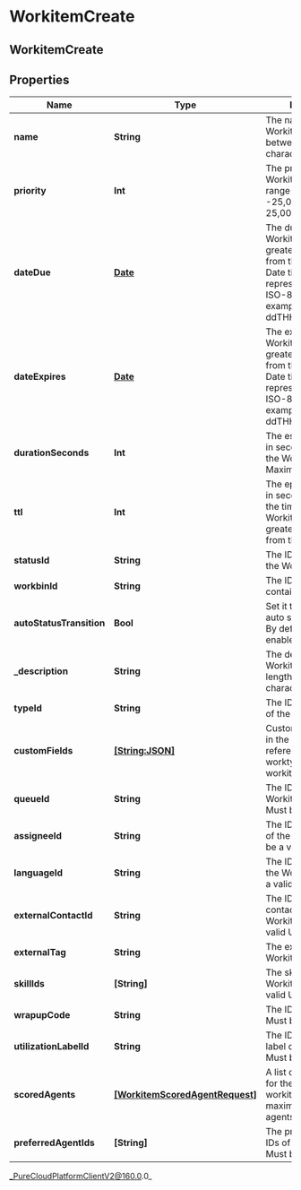 # WorkitemCreate

## WorkitemCreate

## Properties

|Name | Type | Description | Notes|
|------------ | ------------- | ------------- | -------------|
| **name** | **String** | The name of the Workitem. Valid length between 3 and 256 characters. | |
| **priority** | **Int** | The priority of the Workitem. The valid range is between -25,000,000 and 25,000,000. | [optional] |
| **dateDue** | [**Date**](Date) | The due date of the Workitem. Can not be greater than 365 days from the current time. Date time is represented as an ISO-8601 string. For example: yyyy-MM-ddTHH:mm:ss[.mmm]Z | [optional] |
| **dateExpires** | [**Date**](Date) | The expiry date of the Workitem. Can not be greater than 365 days from the current time. Date time is represented as an ISO-8601 string. For example: yyyy-MM-ddTHH:mm:ss[.mmm]Z | [optional] |
| **durationSeconds** | **Int** | The estimated duration in seconds to complete the Workitem. Maximum of 365 days. | [optional] |
| **ttl** | **Int** | The epoch timestamp in seconds specifying the time to live for the Workitem. Can not be greater than 365 days from the current time. | [optional] |
| **statusId** | **String** | The ID of the Status of the Workitem. | [optional] |
| **workbinId** | **String** | The ID of Workbin that contains the Workitem. | [optional] |
| **autoStatusTransition** | **Bool** | Set it to false to disable auto status transition. By default, it is enabled. | [optional] |
| **_description** | **String** | The description of the Workitem. Maximum length of 512 characters. | [optional] |
| **typeId** | **String** | The ID of the Worktype of the Workitem. | |
| **customFields** | [**[String:JSON]**](JSON) | Custom fields defined in the schema referenced by the worktype of the workitem. | [optional] |
| **queueId** | **String** | The ID of the Workitems queue. Must be a valid UUID. | [optional] |
| **assigneeId** | **String** | The ID of the assignee of the Workitem. Must be a valid UUID. | [optional] |
| **languageId** | **String** | The ID of language of the Workitem. Must be a valid UUID. | [optional] |
| **externalContactId** | **String** | The ID of the external contact of the Workitem. Must be a valid UUID. | [optional] |
| **externalTag** | **String** | The external tag of the Workitem. | [optional] |
| **skillIds** | **[String]** | The skill IDs of the Workitem. Must be valid UUIDs. | [optional] |
| **wrapupCode** | **String** | The ID of the wrapup. Must be a valid UUID. | [optional] |
| **utilizationLabelId** | **String** | The ID of utilization label of the Workitem. Must be a valid UUID. | [optional] |
| **scoredAgents** | [**[WorkitemScoredAgentRequest]**](WorkitemScoredAgentRequest) | A list of scored agents for the Workitem. A workitem can have a maximum of 20 scored agents. | [optional] |
| **preferredAgentIds** | **[String]** | The preferred agent IDs of the Workitem. Must be valid UUIDs. | [optional] |



_PureCloudPlatformClientV2@160.0.0_
